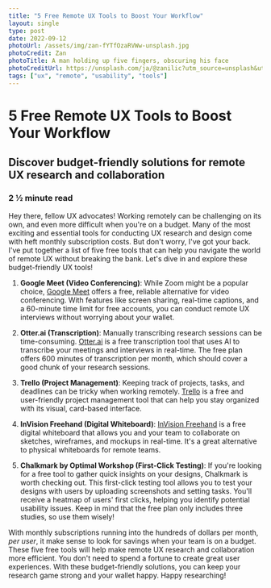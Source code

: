 ```yaml
---
title: "5 Free Remote UX Tools to Boost Your Workflow"
layout: single
type: post
date: 2022-09-12
photoUrl: /assets/img/zan-fYTfOzaRVWw-unsplash.jpg
photoCredit: Zan
photoTitle: A man holding up five fingers, obscuring his face
photoCreditUrl: https://unsplash.com/ja/@zanilic?utm_source=unsplash&utm_medium=referral&utm_content=creditCopyText
tags: ["ux", "remote", "usability", "tools"]
---
```


  
# 5 Free Remote UX Tools to Boost Your Workflow
## Discover budget-friendly solutions for remote UX research and collaboration
### 2 &frac12; minute read

Hey there, fellow UX advocates! Working remotely can be challenging on its own, and even more difficult when you're on a budget. Many of the most exciting and essential tools for conducting UX research and design come with heft monthly subscription costs. But don't worry, I've got your back. I've put together a list of five free tools that can help you navigate the world of remote UX without breaking the bank. Let's dive in and explore these budget-friendly UX tools!

1. **Google Meet (Video Conferencing)**: While Zoom might be a popular choice, [Google Meet](https://meet.google.com) offers a free, reliable alternative for video conferencing. With features like screen sharing, real-time captions, and a 60-minute time limit for free accounts, you can conduct remote UX interviews without worrying about your wallet.

2. **Otter.ai (Transcription)**: Manually transcribing research sessions can be time-consuming. [Otter.ai](https://otter.ai) is a free transcription tool that uses AI to transcribe your meetings and interviews in real-time. The free plan offers 600 minutes of transcription per month, which should cover a good chunk of your research sessions.

3. **Trello (Project Management)**: Keeping track of projects, tasks, and deadlines can be tricky when working remotely. [Trello](https://trello.com) is a free and user-friendly project management tool that can help you stay organized with its visual, card-based interface.

4. **InVision Freehand (Digital Whiteboard)**: [InVision Freehand](https://freehand.invision.com) is a free digital whiteboard that allows you and your team to collaborate on sketches, wireframes, and mockups in real-time. It's a great alternative to physical whiteboards for remote teams.

5. **Chalkmark by Optimal Workshop (First-Click Testing)**: If you're looking for a free tool to gather quick insights on your designs, Chalkmark is worth checking out. This first-click testing tool allows you to test your designs with users by uploading screenshots and setting tasks. You'll receive a heatmap of users' first clicks, helping you identify potential usability issues. Keep in mind that the free plan only includes three studies, so use them wisely!

With monthly subscriptions running into the hundreds of dollars per month, *per user*, it make sense to look for savings when your team is on a budget. These five free tools will help make remote UX research and collaboration more efficient. You don't need to spend a fortune to create great user experiences. With these budget-friendly solutions, you can keep your research game strong and your wallet happy. Happy researching!